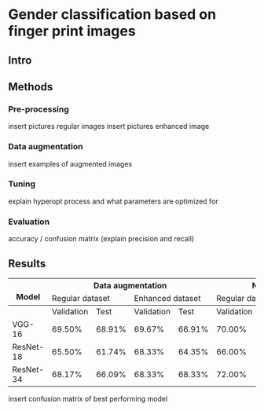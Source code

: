 # Gender classification based on finger print images

## Intro

## Methods
### Pre-processing
insert pictures regular images
insert pictures enhanced image
 
### Data augmentation
insert examples of augmented images

### Tuning
explain hyperopt process and what parameters are optimized for
 
### Evaluation
accuracy / confusion matrix (explain precision and recall)
 
 
## Results 
<table>
<thead>
  <tr>
    <th rowspan="2"><br>Model</th>
    <th colspan="4">Data augmentation</th>
    <th colspan="4">No data augmentation</th>
  </tr>
  <tr>
    <td colspan="2">Regular dataset</td>
    <td colspan="2">Enhanced dataset</td>
    <td colspan="2">Regular dataset</td>
    <td colspan="2">Enhanced dataset</td>
  </tr>
</thead>
<tbody>
  <tr>
    <td></td>
    <td>Validation</td>
    <td>Test</td>
    <td>Validation</td>
    <td>Test</td>
    <td>Validation</td>
    <td>Test</td>
    <td>Validation</td>
    <td>Test</td>
  </tr>
  <tr>
    <td>VGG-16</td>
    <td>69.50%</td>
    <td>68.91%</td>
    <td>69.67%</td>
    <td>66.91%</td>
    <td>70.00%</td>
    <td>64.78%</td>
    <td>69.17%</td>
    <td>67.39%</td>
  </tr>
  <tr>
    <td>ResNet-18</td>
    <td>65.50%</td>
    <td>61.74%</td>
    <td>68.33%</td>
    <td>64.35%</td>
    <td>66.00%</td>
    <td>64.78%</td>
    <td>65.17%</td>
    <td>65.87%</td>
  </tr>
  <tr>
    <td>ResNet-34</td>
    <td>68.17%</td>
    <td>66.09%</td>
    <td>68.33%</td>
    <td>68.33%</td>
    <td>72.00%</td>
    <td>64.78%</td>
    <td>67.67%</td>
    <td>68.48%</td>
  </tr>
</tbody>
</table>

insert confusion matrix of best performing model
